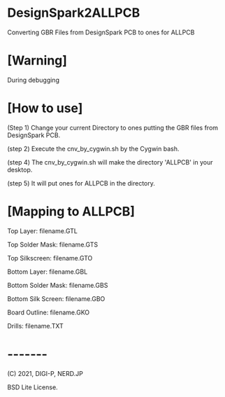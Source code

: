 # DesignSpark2ALLPCB
Converting GBR Files from DesignSpark PCB to ones for ALLPCB


# [Warning] 

During debugging


# [How to use]

(Step 1) Change your current Directory to ones putting the GBR files from DesignSpark PCB.

(step 2) Execute the cnv_by_cygwin.sh by the Cygwin bash.

(step 4) The cnv_by_cygwin.sh will make the directory 'ALLPCB' in your desktop.

(step 5) It will put ones for ALLPCB in the directory.



# [Mapping to ALLPCB]

Top Layer: filename.GTL

Top Solder Mask: filename.GTS

Top Silkscreen: filename.GTO

Bottom Layer: filename.GBL

Bottom Solder Mask: filename.GBS

Bottom Silk Screen: filename.GBO

Board Outline: filename.GKO

Drills: filename.TXT


# -------
(C) 2021, DIGI-P, NERD.JP

BSD Lite License.
